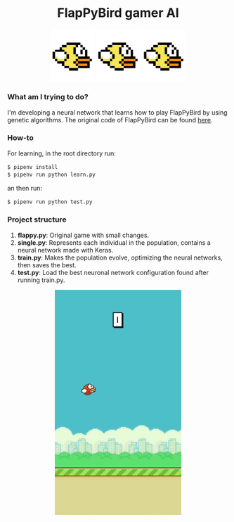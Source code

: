 <h1 align="center">FlapPyBird gamer AI</h1>
<p align="center">
  <img align="center" src="media/bird.gif" width="100px">
  <img align="center" src="media/bird.gif" width="100px">
  <img align="center" src="media/bird.gif" width="100px">
</p>


<h3>What am I trying to do?</h3>
<p>I'm developing a neural network that learns how to play FlapPyBird by using genetic algorithms. The original code of FlapPyBird can be found <a href="https://github.com/sourabhv/FlapPyBird">here</a>.
</p>
<h3>How-to</h3>
For learning, in the root directory run:

```bash
$ pipenv install
$ pipenv run python learn.py
```
an then run:
```bash
$ pipenv run python test.py
```
<h3>Project structure</h3>
<ol>
  <li><strong>flappy.py</strong>: Original game with small changes.</li>
  <li><strong>single.py</strong>: Represents each individual in the population, contains a neural network made with Keras.</li>
  <li><strong>train.py</strong>: Makes the population evolve, optimizing the neural networks, then saves the best.</li>
  <li><strong>test.py</strong>: Load the best neuronal network configuration found after running train.py.</li>
</ol>

<p align="center"><img align="center" src="media/demo.gif"></p>
